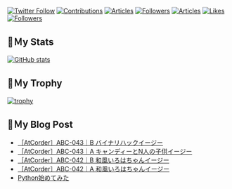 [![Twitter Follow](https://img.shields.io/twitter/follow/hyperdb?label=twitter&logo=twitter&style=plastic)](https://twitter.com/hyperdb)
[![Contributions](https://badgen.org/img/qiita/hyperdb/contributions?style=plastic)](https://qiita.com/hyperdb)
[![Articles](https://badgen.org/img/qiita/hyperdb/articles?style=plastic)](https://qiita.com/hyperdb)
[![Followers](https://badgen.org/img/qiita/hyperdb/followers?style=plastic)](https://qiita.com/hyperdb)
[![Articles](https://badgen.org/img/zenn/hyperdb/articles?style=plastic)](https://zenn.dev/hyperdb)
[![Likes](https://badgen.org/img/zenn/hyperdb/likes?style=plastic)](https://zenn.dev/hyperdb)
[![Followers](https://badgen.org/img/zenn/hyperdb/followers?style=plastic)](https://zenn.dev/hyperdb)

## 🔖Ｍy Stats

[![GitHub stats](https://github-readme-stats.vercel.app/api?username=hyperdb&theme=radical&count_private=true&show_icons=true)](https://github.com/anuraghazra/github-readme-stats)

## 🔖Ｍy Trophy

[![trophy](https://github-profile-trophy.vercel.app/?username=hyperdb&theme=onedark)](https://github.com/ryo-ma/github-profile-trophy)

## 🔖Ｍy Blog Post

<!-- BLOG-POST-LIST:START -->
- [［AtCorder］ABC-043｜B バイナリハックイージー](https://zenn.dev/hyperdb/articles/93285160ef86bb)
- [［AtCorder］ABC-043｜A キャンディーとN人の子供イージー](https://zenn.dev/hyperdb/articles/2863ed139fa6f0)
- [［AtCorder］ABC-042｜B 和風いろはちゃんイージー](https://zenn.dev/hyperdb/articles/13e6376de2f640)
- [［AtCorder］ABC-042｜A 和風いろはちゃんイージー](https://zenn.dev/hyperdb/articles/b462a2dbdc2d1c)
- [Python始めてみた](https://zenn.dev/hyperdb/articles/0f056ac2587337)
<!-- BLOG-POST-LIST:END -->